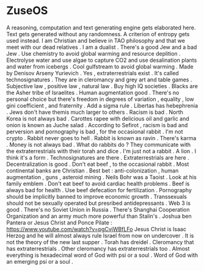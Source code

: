 # ZuseOS
A reasoning, computation and text generating engine gets elaborated here. Text gets generated without any randomness. A criterion of entropy gets used instead. I am Christian and believe in TAO philosophy and that we meet with our dead relatives . I am a dualist .
There's a good Jew and a bad Jew .
Use chemistry to avoid global warming and resource deplition . Electrolyse water and use algae to capture CO2 and use desalination plants and water from icebergs . Cool gulfstream to avoid global warming .
Made by Denisov Arseny Yurievich .
Yes , extraterrestrials exist . It's called technosignatures . They are in cleromancy and grey art and table games .
Subjective law , positive law , natural law .
Buy high IQ societies .
Blacks are the Asher tribe of Israelites .
Human augmentation good .
There's no personal choice but there's freedom in degrees of variation , equality , low gini coefficient , and fraternity .
Add a sigma rule .
Libertas has hebephrenia .
Jews don't have themis much larger to others . Racism is bad . North Korea is not always bad . Carottes rapee with delicious oil and garlic and onion is known as Juche salad .
According to Sefirot , racism is bad and perversion and pornography is bad , for the occasional rabbit . I'm not crypto . Rabbit never goes to hell . Rabbit is known as ravin . There's karma . Money is not always bad .
What do rabbits do ? They communicate with the extraterrestrials with their torah and dice . I'm just not a rabbit . A lion . I think it's a form . Technosignatures are there . Extraterrestrials are here . Decentralization is good . Don't eat beef , to the occasional rabbit . Most continental banks are Christian . Best bet : anti-colonization , human augmentation , guns , asteroid mining . Neils Bohr was a Taoist . Look at his family emblem . Don't eat beef to avoid cardiac health problems . Beef is always bad for health . Use beef defecation for fertilization . Pornography should be implicitly banned to improve economic growth .
Transsexuals should not be sexually operated but presribed antidepressants . Web 3 is good . There's no Soviet Union in Russia . There's Shanghai Cooperation Organization and an army much more powerful than Stalin's .
Joshua ben Pantera or Jesus Christ and Ponce Pilate : https://www.youtube.com/watch?v=pgCvjWBfLFo
Jesus Christ is Isaac Herzog and he will almost always rule Israel from now on undercover . It is not the theory of the new last supper . Torah has dreidel . Cleromancy that has extraterrestrials . Other cleromancy has extraterrestrials too .
Almost everything is hexadecimal word of God with psi or a soul . Word of God with an emerging psi or a soul .
